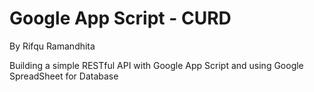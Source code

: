 # Google App Script - CURD

By Rifqu Ramandhita

Building a simple RESTful API with Google App Script and using Google SpreadSheet for Database
